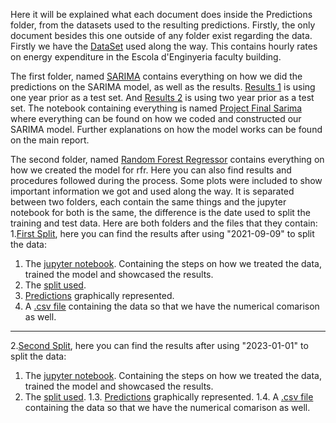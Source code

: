 Here it will be explained what each document does inside the Predictions folder, from the datasets used to the resulting predictions.
Firstly, the only document besides this one outside of any folder exist regarding the data. Firstly we have the [DataSet](https://github.com/peremayolc/UAB_EnergyStudy/blob/main/Predictions/Copy%20of%20Consum%20energia%20Q%202018-2023%20horari.csv) used along the way. This contains hourly rates on energy expenditure in the Escola d'Enginyeria faculty building.

The first folder, named [SARIMA](https://github.com/peremayolc/UAB_EnergyStudy/tree/main/Predictions/SARIMA) contains everything on how we did the predictions on the SARIMA model, as well as the results. [Results 1](https://github.com/peremayolc/UAB_EnergyStudy/blob/main/Predictions/SARIMA/RESULTS%20SARIMA.png) is using one year prior as a test set. And [Results 2](https://github.com/peremayolc/UAB_EnergyStudy/blob/main/Predictions/SARIMA/RESULTS_SARIMA_TEST2YEARS.png) is using two year prior as a test set.
The notebook containing everything is named [Project Final Sarima](https://github.com/peremayolc/UAB_EnergyStudy/blob/main/Predictions/SARIMA/project_final_SARIMA.ipynb) where everything can be found on how we coded and constructed our SARIMA model. Further explanations on how the model works can be found on the main report.

The second folder, named [Random Forest Regressor](https://github.com/peremayolc/UAB_EnergyStudy/tree/main/Predictions/Random%20Forest%20Regressor) contains everything on how we created the model for rfr. Here you can also find results and procedures followed during the process. Some plots were included to show important information we got and used along the way. It is separated between two folders, each contain the same things and the jupyter notebook for both is the same, the difference is the date used to split the training and test data. Here are both folders and the files that they contain:
1.[First Split](https://github.com/peremayolc/UAB_EnergyStudy/tree/main/Predictions/Random%20Forest%20Regressor/SPLIT1), here you can find the results after using "2021-09-09" to split the data:
  1. The [jupyter notebook](https://github.com/peremayolc/UAB_EnergyStudy/blob/main/Predictions/Random%20Forest%20Regressor/SPLIT1/project_final_RFR.ipynb). Containing the steps on how we treated the data, trained the model and showcased the results.
  2. The [split used](https://github.com/peremayolc/UAB_EnergyStudy/blob/main/Predictions/Random%20Forest%20Regressor/SPLIT1/test_train%20split.png).
  3. [Predictions](https://github.com/peremayolc/UAB_EnergyStudy/blob/main/Predictions/Random%20Forest%20Regressor/SPLIT1/PREDICTIONS.png) graphically represented.
  4. A [.csv file](https://github.com/peremayolc/UAB_EnergyStudy/blob/main/Predictions/Random%20Forest%20Regressor/SPLIT1/data.csv) containing the data so that we have the numerical comarison as well.

------------------------------------------------------------------------------------------------------------------------------------------------------------------------------

2.[Second Split](https://github.com/peremayolc/UAB_EnergyStudy/tree/main/Predictions/Random%20Forest%20Regressor/SPLIT2), here you can find the results after using "2023-01-01" to split the data:
1. The [jupyter notebook](https://github.com/peremayolc/UAB_EnergyStudy/blob/main/Predictions/Random%20Forest%20Regressor/SPLIT2/project_final_RFR_split2.ipynb). Containing the steps on how we treated the data, trained the model and showcased the results.
2. The [split used](https://github.com/peremayolc/UAB_EnergyStudy/blob/main/Predictions/Random%20Forest%20Regressor/SPLIT2/test_train%20split2.png).
1.3. [Predictions](https://github.com/peremayolc/UAB_EnergyStudy/blob/main/Predictions/Random%20Forest%20Regressor/SPLIT2/PREDICTIONS_split2.png) graphically represented.
1.4. A [.csv file](https://github.com/peremayolc/UAB_EnergyStudy/blob/main/Predictions/Random%20Forest%20Regressor/SPLIT2/data_split2.csv) containing the data so that we have the numerical comarison as well.
